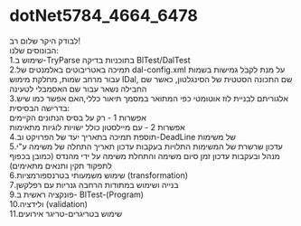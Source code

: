 # dotNet5784_4664_6478
לבודק היקר שלום רב!</br>
הבונוסים שלנו:</br>
1.שימוש ב-TryParse בתוכניות בדיקה BlTest/DalTest  
2.תמיכה באטריבוטים באלמנטים של dal-config.xml על מנת לקבל גמישות בשמות עבור מרחב שמות, מחלקת מימוש IDal, שם התכונה הסטטית של הסינגלטון, כאשר שם החבילה נשאר עבור שם האסמבלי לטעינה</br>
3.אלגוריתם לבניית לוז אוטומטי כפי המתואר במסמך תיאור כללי,האם אפשר כמו שיש בדרישה הבסיסית:</br>
אפשרות 1 - רק על בסיס הנתונים הקיימים </br>
אפשרות 2 - עם מיילסטון כולל ישויות לוגיות מתאימות</br>
4.תוספת תמיכה בתאריך יעד של הפרויקט וב-DeadLine של משימות</br>
5.עדכון שרשרת של המשימות התלויות בעקבות עדכון תאריך התחלה של משימה ע"י מנהל ובעקבות עדכון זמן סיום משימה והתחלת משימה על ידי מהנדס (כמובן בכפוף לתפקוד תקין ותנאים מתאימים)</br>
6.שימוש משמעותי בטרנספורמציות (transformation)</br>
7.בנייה ושימוש במתודות הרחבה גנריות עם רפלקשן</br>
9.פונקציה ראשית ב- BlTest-(Program)
<br/>
10.ולידציה (validation) </br>
11.שימוש בטריגרים-טריגר אירועים </br>
